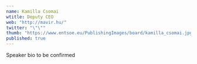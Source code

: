 ```yaml
---
name: Kamilla Csomai
wtitle: Deputy CEO
web: "http://mavir.hu/"
twitter: "\"\""
thumb: "https://www.entsoe.eu/PublishingImages/board/kamilla_csomai.jpg"
published: true
---
```


Speaker bio to be confirmed
